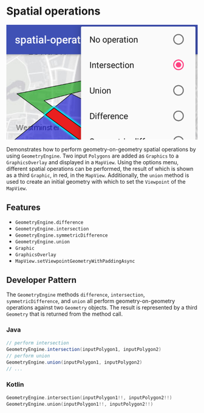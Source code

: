 # Spatial operations

![Spatial Operations App](spatial-operations.png)

Demonstrates how to perform geometry-on-geometry spatial operations by using ```GeometryEngine```. Two input ```Polygons``` are added as ```Graphics``` to a ```GraphicsOverlay``` and displayed in a ```MapView```. Using the options menu, different spatial operations can be performed, the result of which is shown as a third ```Graphic```, in red, in the ```MapView```. Additionally, the `union` method is used to create an initial geometry with which to set the ```Viewpoint``` of the ```MapView```.

## Features
* ```GeometryEngine.difference```
* ```GeometryEngine.intersection```
* ```GeometryEngine.symmetricDifference```
* ```GeometryEngine.union```
* ```Graphic```
* ```GraphicsOverlay```
* ```MapView.setViewpointGeometryWithPaddingAsync```

## Developer Pattern
The ```GeometryEngine``` methods ```difference```, ```intersection```, ```symmetricDifference```, and ```union``` all perform geometry-on-geometry operations against two ```Geometry``` objects. The result is represented by a third ```Geometry``` that is returned from the method call.

### Java
```java
// perform intersection
GeometryEngine.intersection(inputPolygon1, inputPolygon2)
// perform union
GeometryEngine.union(inputPolygon1, inputPolygon2)
// ...
```

### Kotlin
```kotlin
GeometryEngine.intersection(inputPolygon1!!, inputPolygon2!!)
GeometryEngine.union(inputPolygon1!!, inputPolygon2!!)
```